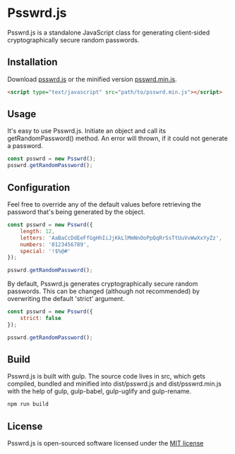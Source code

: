 # Psswrd.js

Psswrd.js is a standalone JavaScript class for generating client-sided cryptographically secure random passwords.

## Installation

Download [psswrd.js](https://raw.githubusercontent.com/inmomentum/psswrd/master/dist/psswrd.js) or the minified version [psswrd.min.js](https://raw.githubusercontent.com/inmomentum/psswrd/master/dist/psswrd.min.js).

```html
<script type="text/javascript" src="path/to/psswrd.min.js"></script>
```

## Usage

It's easy to use Psswrd.js. Initiate an object and call its getRandomPassword() method. An error will thrown, if it could not generate a password.

```javascript
const psswrd = new Psswrd();
psswrd.getRandomPassword();
```

## Configuration

Feel free to override any of the default values before retrieving the password that's being generated by the object.

```javascript
const psswrd = new Psswrd({
    length: 12,
    letters: 'AaBaCcDdEeFfGgHhIiJjKkLlMmNnOoPpQqRrSsTtUuVvWwXxYyZz',
    numbers: '0123456789',
    special: '!$%@#'
});

psswrd.getRandomPassword();
```

By default, Psswrd.js generates cryptographically secure random passwords. This can be changed (although not recommended) by overwriting the default 'strict' argument.

```javascript
const psswrd = new Psswrd({
    strict: false
});

psswrd.getRandomPassword();
```

## Build

Psswrd.js is built with gulp. The source code lives in src, which gets compiled, bundled and minified into dist/psswrd.js and dist/psswrd.min.js with the help of gulp, gulp-babel, gulp-uglify and gulp-rename.

```bash
npm run build
```

## License

Psswrd.js is open-sourced software licensed under the [MIT license](http://opensource.org/licenses/MIT)
